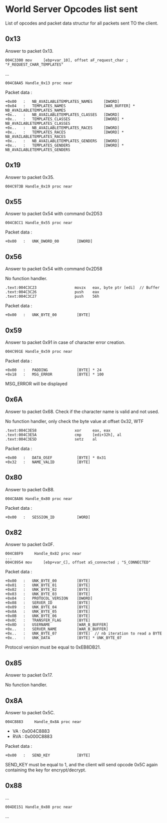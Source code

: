 # World Server Opcodes list sent

List of opcodes and packet data structur for all packets sent TO the
client.

## 0x13

Answer to packet 0x13.

    004C3300 mov     [ebp+var_10], offset aF_request_char ; "F_REQUEST_CHAR_TEMPLATES"

...

    004C8AA5 Handle_0x13 proc near

Packet data :

    +0x00   :   NB_AVAILABLETEMPLATES_NAMES     [DWORD]
    +0x04   :   TEMPLATES_NAMES                 [WAR_BUFFER] * NB_AVAILABLETEMPLATES_NAMES
    +0x..   :   NB_AVAILABLETEMPLATES_CLASSES   [DWORD]
    +0x..   :   TEMPLATES_CLASSES               [DWORD] * NB_AVAILABLETEMPLATES_CLASSES
    +0x..   :   NB_AVAILABLETEMPLATES_RACES     [DWORD]
    +0x..   :   TEMPLATES_RACES                 [DWORD] * NB_AVAILABLETEMPLATES_RACES
    +0x..   :   NB_AVAILABLETEMPLATES_GENDERS   [DWORD]
    +0x..   :   TEMPLATES_GENDERS               [DWORD] * NB_AVAILABLETEMPLATES_GENDERS

## 0x19

Answer to packet 0x35.

    004C973B Handle_0x19 proc near

## 0x55

Answer to packet 0x54 with command 0x2D53

    004C8CC1 Handle_0x55 proc near

Packet data :

    +0x00   :   UNK_DWORD_00        [DWORD]

## 0x56

Answer to packet 0x54 with command 0x2D58

No function handler.

    .text:004C3C23                 movzx   eax, byte ptr [edi]  // Buffer
    .text:004C3C26                 push    eax
    .text:004C3C27                 push    56h

Packet data :

    +0x00   :   UNK_BYTE_00         [BYTE]

## 0x59

Answer to packet 0x91 in case of character error creation.

    004C991E Handle_0x59 proc near

Packet data :

    +0x00   :   PADDING             [BYTE] * 24
    +0x18   :   MSG_ERROR           [BYTE] * 100

MSG\_ERROR will be displayed

## 0x6A

Answer to packet 0x68.
Check if the character name is valid and not used.

No function handler, only check the byte value at offset 0x32, WTF

    .text:004C3E58                 xor     eax, eax
    .text:004C3E5A                 cmp     [edi+32h], al
    .text:004C3E5D                 setz    al

Packet data :

    +0x00   :   DATA_OSEF           [BYTE] * 0x31
    +0x32   :   NAME_VALID          [BYTE]

## 0x80

Answer to packet 0xB8.

    004C8A86 Handle_0x80 proc near

Packet data :

    +0x00   :   SESSION_ID          [WORD]


## 0x82

Answer to packet 0x0F.

    004C88F9     Handle_0x82 proc near
    ...
    004C8954 mov     [ebp+var_C], offset aS_connected ; "S_CONNECTED"

Packet data :

    +0x00   :   UNK_BYTE_00         [BYTE]
    +0x01   :   UNK_BYTE_01         [BYTE]
    +0x02   :   UNK_BYTE_02         [BYTE]
    +0x03   :   UNK_BYTE_03         [BYTE]
    +0x04   :   PROTOCOL_VERSION    [DWORD]
    +0x08   :   SERVER_ID           [BYTE]
    +0x09   :   UNK_BYTE_04         [BYTE]
    +0x0A   :   UNK_BYTE_05         [BYTE]
    +0x0B   :   UNK_BYTE_06         [BYTE]
    +0x0C   :   TRANSFER_FLAG       [BYTE]
    +0x0D   :   USERNAME            [WAR_B_BUFFER]
    +0x..   :   SERVER_NAME         [WAR_B_BUFFER]
    +0x..   :   UNK_BYTE_07         [BYTE]  // nb iteration to read a BYTE
    +0x..   :   UNK_DATA            [BYTE] * UNK_BYTE_07

Protocol version must be equal to 0xEB8DB21.

## 0x85

Answer to packet 0x17.

No function handler.

## 0x8A

Answer to packet 0x5C.

    004C8883     Handle_0x8A proc near

* VA    : 0x004C8883
* RVA   : 0x000C8883

Packet data :

    +0x00   :   SEND_KEY            [BYTE]

SEND_KEY must be equal to 1, and the client will send opcode 0x5C again
containing the key for encrypt/decrypt.

## 0x88

...

    004DE151 Handle_0x88 proc near

...
